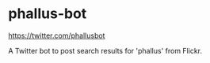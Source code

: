 # phallus-bot
https://twitter.com/phallusbot

A Twitter bot to post search results for 'phallus' from Flickr.

